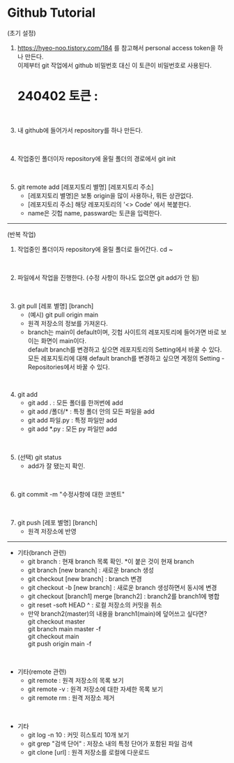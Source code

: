 # Github Tutorial

(초기 설정)

1. https://hyeo-noo.tistory.com/184 를 참고해서 personal access token을 하나 만든다. </br>
   이제부터 git 작업에서 github 비밀번호 대신 이 토큰이 비밀번호로 사용된다.
   # 240402 토큰 : 
</br>

3. 내 github에 들어가서 repository를 하나 만든다.
</br>

4. 작업중인 폴더이자 repository에 올릴 폴더의 경로에서 git init
</br>

5. git remote add [레포지토리 별명] [레포지토리 주소]
    - [레포지토리 별명]은 보통 origin을 많이  사용하나, 뭐든 상관없다.
    - [레포지토리 주소] 해당 레포지토리의 '<> Code' 에서 복붙한다.
    - name은 깃헙 name, passward는 토큰을 입력한다.

-------------------------------------------------------------------------------------

(반복 작업)

1. 작업중인 폴더이자 repository에 올릴 폴더로 들어간다. cd ~
</br>

2. 파일에서 작업을 진행한다. (수정 사항이 하나도 없으면 git add가 안 됨)
</br>
  
3. git pull [레포 별명] [branch]
    - (예시) git pull origin main 
    - 원격 저장소의 정보를 가져온다.
    - branch는 main이 default이며, 깃헙 사이트의 레포지토리에 들어가면 바로 보이는 화면이 main이다. </br>
      default branch를 변경하고 싶으면 레포지토리의 Setting에서 바꿀 수 있다. </br>
      모든 레포지토리에 대해 default branch를 변경하고 싶으면 계정의 Setting - Repositories에서 바꿀 수 있다. </br>
</br>

4. git add
    - git add .        : 모든 폴더를 한꺼번에 add  
    - git add /폴더/*  : 특정 폴더 안의 모든 파일을 add
    - git add 파일.py  : 특정 파일만 add 
    - git add *.py     : 모든 py 파일만 add 
</br>

5. (선택) git status
      - add가 잘 됐는지 확인.
</br>

6. git commit -m "수정사항에 대한 코멘트"
</br>

7. git push [레포 별명] [branch]
    - 원격 저장소에 반영

-------------------------------------------------------------------------------------

- 기타(branch 관련)
    - git branch : 현재 branch 목록 확인. *이 붙은 것이 현재 branch
    - git branch [new branch]      : 새로운 branch 생성
    - git checkout [new branch]    : branch 변경
    - git checkout -b [new branch] : 새로운 branch 생성하면서 동시에 변경
    - git checkout [branch1] merge [branch2] : branch2를 branch1에 병합
    - git reset -soft HEAD ^ : 로컬 저장소의 커밋을 취소
    - 만약 branch2(master)의 내용을 branch1(main)에 덮어쓰고 싶다면? </br>
      git checkout master </br>
      git branch main master -f </br>
      git checkout main </br>
      git push origin main -f </br>
</br>  
  
- 기타(remote 관련)
  - git remote    : 원격 저장소의 목록 보기
  - git remote -v : 원격 저장소에 대한 자세한 목록 보기
  - git remote rm : 원격 저장소 제거
</br> 
  
- 기타
  - git log -n 10       : 커밋 히스토리 10개 보기
  - git grep "검색 단어" : 저장소 내의 특정 단어가 포함된 파일 검색
  - git clone [url]     : 원격 저장소를 로컬에 다운로드

  
  
  
  
  
